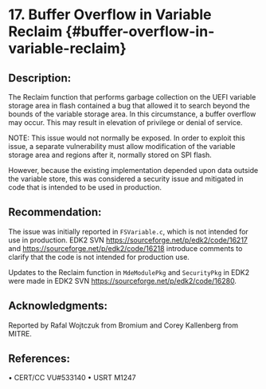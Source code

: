 # 17. Buffer Overflow in Variable Reclaim {#buffer-overflow-in-variable-reclaim}


## Description:


The Reclaim function that performs garbage collection on the UEFI variable storage area in flash contained a bug that allowed it to search beyond the bounds of the variable storage area. In this circumstance, a buffer overflow may occur. This may result in elevation of privilege or denial of service.

NOTE: This issue would not normally be exposed. In order to exploit this issue, a separate vulnerability must allow modification of the variable storage area and regions after it, normally stored on SPI flash.

However, because the existing implementation depended upon data outside the variable store, this was considered a security issue and mitigated in code that is intended to be used in production.

## Recommendation:	


The issue was initially reported in ```FSVariable.c```, which is not intended for use in production. EDK2 SVN https://sourceforge.net/p/edk2/code/16217 and https://sourceforge.net/p/edk2/code/16218 introduce comments to clarify that the code is not intended for production use.

Updates to the Reclaim function in ```MdeModulePkg``` and ```SecurityPkg``` in EDK2 were made in EDK2 SVN https://sourceforge.net/p/edk2/code/16280.


## Acknowledgments:


Reported by Rafal Wojtczuk from Bromium and Corey Kallenberg from MITRE.


## References:


•	CERT/CC VU#533140
•	USRT M1247


 
